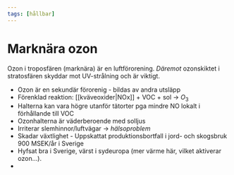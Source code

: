 ```yaml
---
tags: [hållbar]
---
```

# Marknära ozon
Ozon i troposfären (marknära) är en luftförorening. *Däremot* ozonskiktet i stratosfären skyddar mot UV-strålning och är viktigt.

- Ozon är en sekundär förorenig - bildas av andra utsläpp
- Förenklad reaktion: [[kväveoxider|NOx]] + VOC + sol $\rightarrow$ $O_{3}$
- Halterna kan vara högre utanför tätorter pga mindre NO lokalt i förhållande till VOC
- Ozonhalterna är väderberoende med solljus
- Irriterar slemhinnor/luftvägar $\rightarrow$ *hälsoproblem*
- Skadar växtlighet
		  - Uppskattat produktionsbortfall i jord- och skogsbruk 900 MSEK/år i Sverige
-  Hyfsat bra i Sverige, värst i sydeuropa (mer värme här, vilket aktiverar ozon...).
-
